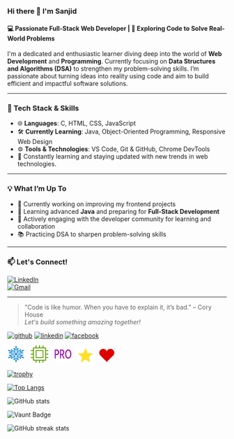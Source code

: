 ### Hi there 👋 I'm Sanjid  
#### 💻 Passionate Full-Stack Web Developer | 🚀 Exploring Code to Solve Real-World Problems

I'm a dedicated and enthusiastic learner diving deep into the world of **Web Development** and **Programming**. Currently focusing on **Data Structures and Algorithms (DSA)** to strengthen my problem-solving skills. I’m passionate about turning ideas into reality using code and aim to build efficient and impactful software solutions.

---

### 🔧 Tech Stack & Skills
- 🌐 **Languages**: C, HTML, CSS, JavaScript  
- 🛠️ **Currently Learning**: Java, Object-Oriented Programming, Responsive Web Design  
- ⚙️ **Tools & Technologies**: VS Code, Git & GitHub, Chrome DevTools  
- 🌱 Constantly learning and staying updated with new trends in web technologies.

---

### 💡 What I’m Up To
- 🔭 Currently working on improving my frontend projects  
- 🌱 Learning advanced **Java** and preparing for **Full-Stack Development**  
- 🤝 Actively engaging with the developer community for learning and collaboration  
- 📚 Practicing DSA to sharpen problem-solving skills

---

### 📫 Let's Connect!

[![LinkedIn](https://img.shields.io/badge/LinkedIn-%230077B5.svg?style=for-the-badge&logo=linkedin&logoColor=white)](https://www.linkedin.com/in/md-sanjid-islam146)  
[![Gmail](https://img.shields.io/badge/Gmail-D14836?style=for-the-badge&logo=gmail&logoColor=white)](mailto:mdsanjidi36@gmail.com)


---

> "Code is like humor. When you have to explain it, it’s bad." – Cory House  
> *Let's build something amazing together!*



[<img src='https://cdn.jsdelivr.net/npm/simple-icons@3.0.1/icons/github.svg' alt='github' height='40'>](https://github.com/engsanjid)  [<img src='https://cdn.jsdelivr.net/npm/simple-icons@3.0.1/icons/linkedin.svg' alt='linkedin' height='40'>](www.linkedin.com/in/md-sanjid-islam146)  [<img src='https://cdn.jsdelivr.net/npm/simple-icons@3.0.1/icons/facebook.svg' alt='facebook' height='40'>](https://www.facebook.com/https://www.facebook.com/sanjid.sanjid.311)  

<a href='https://archiveprogram.github.com/'><img src='https://raw.githubusercontent.com/acervenky/animated-github-badges/master/assets/acbadge.gif' width='40' height='40'></a> <a href='https://docs.github.com/en/developers'><img src='https://raw.githubusercontent.com/acervenky/animated-github-badges/master/assets/devbadge.gif' width='40' height='40'></a> <a href='https://github.com/pricing'><img src='https://raw.githubusercontent.com/acervenky/animated-github-badges/master/assets/pro.gif' width='40' height='40'></a> <a href='https://stars.github.com/'><img src='https://raw.githubusercontent.com/acervenky/animated-github-badges/master/assets/starbadge.gif' width='35' height='35'></a> <a href='https://docs.github.com/en/github/supporting-the-open-source-community-with-github-sponsors'><img src='https://raw.githubusercontent.com/acervenky/animated-github-badges/master/assets/sponsorbadge.gif' width='35' height='35'></a> 

[![trophy](https://github-profile-trophy.vercel.app/?username=engsanjid)](https://github.com/ryo-ma/github-profile-trophy)

[![Top Langs](https://github-readme-stats.vercel.app/api/top-langs/?username=engsanjid)](https://github.com/anuraghazra/github-readme-stats)

![GitHub stats](https://github-readme-stats.vercel.app/api?username=engsanjid&show_icons=true&count_private=true)  

![Vaunt Badge](https://api.vaunt.dev/v1/github/entities/engsanjid/contributions?format=svg&private=true)  

![GitHub streak stats](https://streak-stats.demolab.com/?user=engsanjid)  

